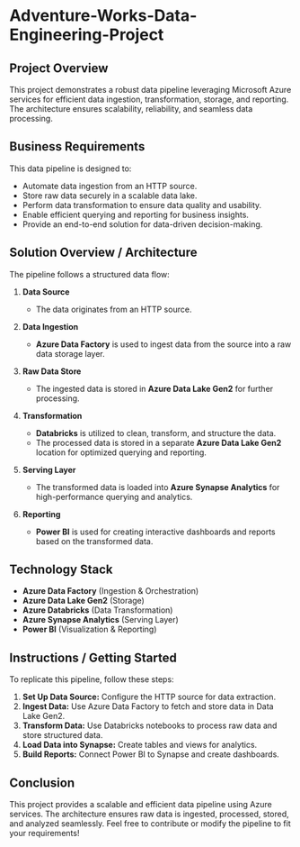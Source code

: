 # Adventure-Works-Data-Engineering-Project

## Project Overview
This project demonstrates a robust data pipeline leveraging Microsoft Azure services for efficient data ingestion, transformation, storage, and reporting. The architecture ensures scalability, reliability, and seamless data processing.

## Business Requirements
This data pipeline is designed to:
- Automate data ingestion from an HTTP source.
- Store raw data securely in a scalable data lake.
- Perform data transformation to ensure data quality and usability.
- Enable efficient querying and reporting for business insights.
- Provide an end-to-end solution for data-driven decision-making.

## Solution Overview / Architecture
The pipeline follows a structured data flow:

1. **Data Source**
   - The data originates from an HTTP source.

2. **Data Ingestion**
   - **Azure Data Factory** is used to ingest data from the source into a raw data storage layer.

3. **Raw Data Store**
   - The ingested data is stored in **Azure Data Lake Gen2** for further processing.

4. **Transformation**
   - **Databricks** is utilized to clean, transform, and structure the data.
   - The processed data is stored in a separate **Azure Data Lake Gen2** location for optimized querying and reporting.

5. **Serving Layer**
   - The transformed data is loaded into **Azure Synapse Analytics** for high-performance querying and analytics.

6. **Reporting**
   - **Power BI** is used for creating interactive dashboards and reports based on the transformed data.

## Technology Stack
- **Azure Data Factory** (Ingestion & Orchestration)
- **Azure Data Lake Gen2** (Storage)
- **Azure Databricks** (Data Transformation)
- **Azure Synapse Analytics** (Serving Layer)
- **Power BI** (Visualization & Reporting)

## Instructions / Getting Started
To replicate this pipeline, follow these steps:

1. **Set Up Data Source:** Configure the HTTP source for data extraction.
2. **Ingest Data:** Use Azure Data Factory to fetch and store data in Data Lake Gen2.
3. **Transform Data:** Use Databricks notebooks to process raw data and store structured data.
4. **Load Data into Synapse:** Create tables and views for analytics.
5. **Build Reports:** Connect Power BI to Synapse and create dashboards.

## Conclusion
This project provides a scalable and efficient data pipeline using Azure services. The architecture ensures raw data is ingested, processed, stored, and analyzed seamlessly. Feel free to contribute or modify the pipeline to fit your requirements!

